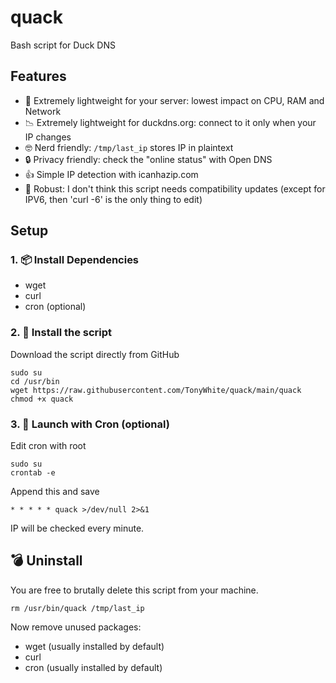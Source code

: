 # quack

Bash script for Duck DNS

## Features

* 🎯 Extremely lightweight for your server: lowest impact on CPU, RAM and Network
* 📉 Extremely lightweight for duckdns.org: connect to it only when your IP changes
* 🤓 Nerd friendly: `/tmp/last_ip` stores IP in plaintext
* 🔒 Privacy friendly: check the "online status" with Open DNS
* 👍 Simple IP detection with icanhazip.com
* 💪 Robust: I don't think this script needs compatibility updates (except for IPV6, then 'curl -6' is the only thing to edit)

## Setup

### 1. 📦 Install Dependencies

* wget
* curl
* cron (optional)

### 2. 📜 Install the script

Download the script directly from GitHub

```
sudo su
cd /usr/bin
wget https://raw.githubusercontent.com/TonyWhite/quack/main/quack
chmod +x quack
```

### 3. 📅 Launch with Cron (optional)

Edit cron with root

```
sudo su
crontab -e
```

Append this and save

```
* * * * * quack >/dev/null 2>&1
```

IP will be checked every minute.

## 💣 Uninstall

You are free to brutally delete this script from your machine.

```
rm /usr/bin/quack /tmp/last_ip
```

Now remove unused packages:

* wget (usually installed by default)
* curl
* cron (usually installed by default)
